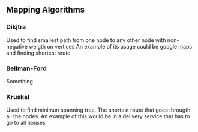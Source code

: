 ## Mapping Algorithms

### Dikjtra
Used to find smallest path from one node to any other node with non-negative weigth on vertices
An example of its usage could be google maps and finding shortest route

### Bellman-Ford
Something

### Kruskal 
Used to find minimun spanning tree. The shortest route that goes througth all the nodes.
An example of this would be in a delivery service that has to go to all houses
